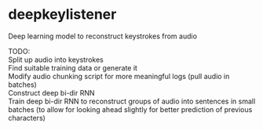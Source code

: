 # deepkeylistener

Deep learning model to reconstruct keystrokes from audio

TODO:<br>
Split up audio into keystrokes<br>
Find suitable training data or generate it<br>
Modify audio chunking script for more meaningful logs (pull audio in batches)<br>
Construct deep bi-dir RNN<br>
Train deep bi-dir RNN to reconstruct groups of audio into sentences in small batches (to allow for looking ahead slightly for better prediction of previous characters)
